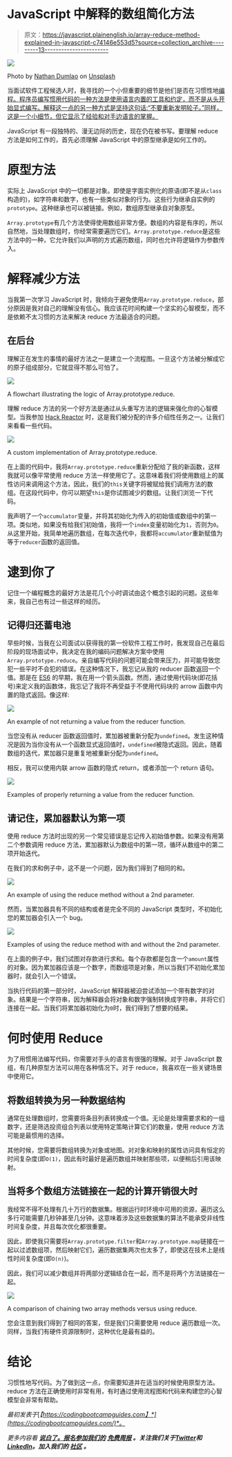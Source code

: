 # JavaScript 中解释的数组简化方法

> 原文：<https://javascript.plainenglish.io/array-reduce-method-explained-in-javascript-c74146e553d5?source=collection_archive---------13----------------------->

![](img/bbc8b5858bfcf74633e319499752b192.png)

Photo by [Nathan Dumlao](https://unsplash.com/@nate_dumlao?utm_source=medium&utm_medium=referral) on [Unsplash](https://unsplash.com?utm_source=medium&utm_medium=referral)

当面试软件工程候选人时，我寻找的一个小但重要的细节是他们是否在习惯性地[编程。程序员编写惯用代码的一种方法是使用语言内置的工具和约定，而不是从头开始显式编写。解释这一点的另一种方式是坚持这句话:“不要重新发明轮子。”同样，这是一个小细节，但它显示了经验和对手边语言的掌握。](https://en.wikipedia.org/wiki/Programming_idiom)

JavaScript 有一段独特的、漫无边际的历史，现在仍在被书写。要理解 reduce 方法是如何工作的，首先必须理解 JavaScript 中的原型继承是如何工作的。

# 原型方法

实际上 JavaScript 中的一切都是对象。即使是字面实例化的原语(即不是从`class`构造的)，如字符串和数字，也有一些类似对象的行为。这些行为继承自实例的`prototype`。这种继承也可以被链接。例如，数组原型继承自对象原型。

`Array.prototype`有几个方法使得使用数组非常方便。数组的内容是有序的，所以自然地，当处理数组时，你经常需要遍历它们。`Array.prototype.reduce`是这些方法中的一种，它允许我们以声明的方式遍历数组，同时也允许将逻辑作为参数传入。

# 解释减少方法

当我第一次学习 JavaScript 时，我倾向于避免使用`Array.prototype.reduce`，部分原因是我对自己的理解没有信心。我应该花时间构建一个坚实的心智模型，而不是依赖不太习惯的方法来解决 reduce 方法最适合的问题。

## 在后台

理解正在发生的事情的最好方法之一是建立一个流程图。一旦这个方法被分解成它的原子组成部分，它就显得不那么可怕了。

![](img/cad8dba6d9142a1f8728edd010a9d251.png)

A flowchart illustrating the logic of Array.prototype.reduce.

理解 reduce 方法的另一个好方法是通过从头重写方法的逻辑来强化你的心智模型。当我参加 [Hack Reactor](https://www.hackreactor.com/) 时，这是我们被分配的许多介绍性任务之一。让我们来看看一些代码。

![](img/c2759733e3f2d98470809030dd500b97.png)

A custom implementation of Array.prototype.reduce.

在上面的代码中，我将`Array.prototype.reduce`重新分配给了我的新函数，这样我就可以像平常使用 reduce 方法一样使用它了。这意味着我们将使用数组上的属性访问来调用这个方法，因此，我们的`this`关键字将被赋给我们调用方法的数组。在这段代码中，你可以期望`this`是你试图减少的数组。让我们浏览一下代码。

我声明了一个`accumulator`变量，并将其初始化为传入的初始值或数组中的第一项。类似地，如果没有给我们初始值，我将一个`index`变量初始化为`1`，否则为`0`。从这里开始，我简单地遍历数组，在每次迭代中，我都将`accumulator`重新赋值为等于`reducer`函数的返回值。

# 逮到你了

记住一个编程概念的最好方法是花几个小时调试由这个概念引起的问题。这些年来，我自己也有过一些这样的经历。

## 记得归还蓄电池

早些时候，当我在公司面试以获得我的第一份软件工程工作时，我发现自己在最后阶段的现场面试中，我决定在我的编码问题解决方案中使用`Array.prototype.reduce`。亲自编写代码的问题可能会带来压力，并可能导致您犯一些平时不会犯的错误。在这种情况下，我忘记从我的 reducer 函数返回一个值。那是在 [ES6](https://en.wikipedia.org/wiki/ECMAScript#ES2015) 的早期，我在用一个箭头函数。然而，通过使用代码块(即花括号)来定义我的函数体，我忘记了我将不再受益于不使用代码块的 arrow 函数中内置的隐式返回。像这样:

![](img/7a9eef404201731eabb2a9177ccde63f.png)

An example of not returning a value from the reducer function.

当您没有从 reducer 函数返回值时，累加器被重新分配为`undefined`。发生这种情况是因为当你没有从一个函数显式返回值时，`undefined`被隐式返回。因此，随着数组的迭代，累加器只是重复地被重新分配为`undefined`。

相反，我可以使用内联 arrow 函数的隐式 return，或者添加一个 return 语句。

![](img/a49f48bb13a4403566387fe2543c6719.png)

Examples of properly returning a value from the reducer function.

## 请记住，累加器默认为第一项

使用 reduce 方法时出现的另一个常见错误是忘记传入初始值参数。如果没有用第二个参数调用 reduce 方法，累加器默认为数组中的第一项，循环从数组中的第二项开始迭代。

在我们的求和例子中，这不是一个问题，因为我们得到了相同的和。

![](img/4fe253acc9e8a655e7bda930046c7464.png)

An example of using the reduce method without a 2nd parameter.

然而，当累加器具有不同的结构或者是完全不同的 JavaScript 类型时，不初始化您的累加器会引入一个 bug。

![](img/7580f7010411641af696185d3991e9bb.png)

Examples of using the reduce method with and without the 2nd parameter.

在上面的例子中，我们试图对存款进行求和。每个存款都是包含一个`amount`属性的对象。因为累加器应该是一个数字，而数组项是对象，所以当我们不初始化累加器时，就会引入一个错误。

当执行代码的第一部分时，JavaScript 解释器被迫尝试添加一个带有数字的对象。结果是一个字符串，因为解释器会将对象和数字强制转换成字符串，并将它们连接在一起。当我们将累加器初始化为`0`时，我们得到了想要的结果。

# 何时使用 Reduce

为了用惯用法编写代码，你需要对手头的语言有很强的理解。对于 JavaScript 数组，有几种原型方法可以用在各种情况下。对于 reduce，我喜欢在一些关键场景中使用它。

## 将数组转换为另一种数据结构

通常在处理数组时，您需要将条目列表转换成一个值。无论是处理需要求和的一组数字，还是筛选投资组合列表以使用特定策略计算它们的数量，使用 reduce 方法可能是最惯用的选择。

其他时候，您需要将数组转换为对象或地图。对对象和映射的属性访问具有恒定的时间复杂度(即`O(1)`，因此有时最好是遍历数组并映射那些项，以便稍后引用该映射。

## 当将多个数组方法链接在一起的计算开销很大时

我经常不得不处理有几十万行的数据集。根据运行时环境中可用的资源，遍历这么多行可能需要几秒钟甚至几分钟。这意味着涉及这些数据集的算法不能承受非线性时间复杂度，并且每次优化都很重要。

因此，即使我只需要将`Array.prototype.filter`和`Array.prototype.map`链接在一起以过滤数组项，然后映射它们，遍历数据集两次也太多了，即使这在技术上是线性时间复杂度(即`O(n)`)。

因此，我们可以减少数组并将两部分逻辑结合在一起，而不是将两个方法链接在一起。

![](img/594fc8db338615073c7f3566c66013a6.png)

A comparison of chaining two array methods versus using reduce.

您会注意到我们得到了相同的答案，但是我们只需要使用 reduce 遍历数组一次。同样，当我们有硬件资源限制时，这种优化是最有益的。

# 结论

习惯性地写代码。为了做到这一点，你需要知道并在适当的时候使用原型方法。reduce 方法在正确使用时非常有用，有时通过使用流程图和代码来构建您的心智模型会非常有帮助。

*最初发表于*[*【https://codingbootcampguides.com】*](https://codingbootcampguides.com/)*。*

*更多内容看* [***说白了。报名参加我们的***](https://plainenglish.io/) **[***免费周报***](http://newsletter.plainenglish.io/) *。关注我们关于*[***Twitter***](https://twitter.com/inPlainEngHQ)*和*[***LinkedIn***](https://www.linkedin.com/company/inplainenglish/)*。加入我们的* [***社区***](https://discord.gg/GtDtUAvyhW) *。***